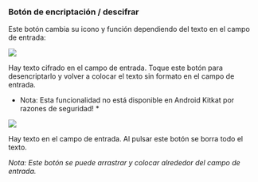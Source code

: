 <a name="button_decrypt"></a>
### Botón de encriptación / descifrar
Este botón cambia su icono y función dependiendo del texto en el campo de entrada:

<div class="buttoncircle"><img src="/buttons/ic_lock_open_black_24dp.png"></img></div>

Hay texto cifrado en el campo de entrada. Toque este botón para desencriptarlo y volver a colocar el texto sin formato en el campo de entrada.

* Nota: Esta funcionalidad no está disponible en Android Kitkat por razones de seguridad! *


<div class="buttoncircle"><img  src="/buttons/ic_backspace_black_24dp.png"></img></div>

Hay texto en el campo de entrada. Al pulsar este botón se borra todo el texto.


*Nota: Este botón se puede arrastrar y colocar alrededor del campo de entrada.*
